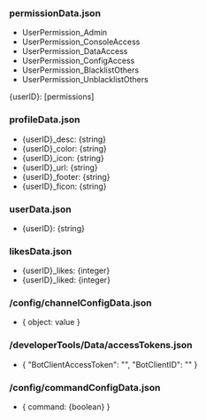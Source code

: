 ### permissionData.json

- UserPermission_Admin
- UserPermission_ConsoleAccess
- UserPermission_DataAccess
- UserPermission_ConfigAccess
- UserPermission_BlacklistOthers
- UserPermission_UnblacklistOthers

{userID}: [permissions]

### profileData.json

- {userID}\_desc: {string}
- {userID}\_color: {string}
- {userID}\_icon: {string}
- {userID}\_url: {string}
- {userID}\_footer: {string}
- {userID}\_ficon: {string}

### userData.json

- {userID}: {string}

### likesData.json

- {userID}\_likes: {integer}
- {userID}\_liked: {integer}

### /config/channelConfigData.json

- {
  object: value
  }

### /developerTools/Data/accessTokens.json
- {
  "BotClientAccessToken": "",
  "BotClientID": ""
  }

### /config/commandConfigData.json

- {
  command: {boolean}
  }
